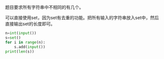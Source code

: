 题目要求所有字符串中不相同的有几个。

可以直接使用set，因为set有去重的功能。把所有输入的字符串放入set中，然后直接输出set的长度即可。

```python
n=int(input())
s=set()
for i in range(n):
	s.add(input())
print(len(s))
```